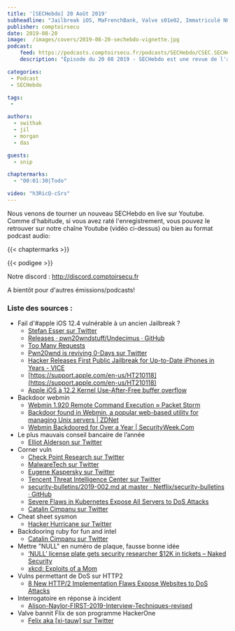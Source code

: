 ```yaml
---
title: '[SECHebdo] 20 Août 2019'
subheadline: "Jailbreak iOS, MaFrenchBank, Valve s01e02, Immatriculé NULL, Backdoor Webmin, Rep. à incident, Corner Vuln, Sysmon, etc."
publisher: comptoirsecu
date: 2019-08-20
image:  /images/covers/2019-08-20-sechebdo-vignette.jpg
podcast:
    feed: https://podcasts.comptoirsecu.fr/podcasts/SECHebdo/CSEC.SECHebdo.2019-08-20.m4a
    description: "Épisode du 20 08 2019 - SECHebdo est une revue de l'actualité cybersécurité réalisée en live sur Youtube, généralement le mardi soir."

categories:
 - Podcast
 - SECHebdo

tags:
 - 

authors:
  - swithak
  - jil
  - morgan
  - das

guests:
  - snip

chaptermarks:
  - "00:01:30|Todo"

video: "h3RicQ-cSrs"
---
```


Nous venons de tourner un nouveau SECHebdo en live sur Youtube. Comme d'habitude, si vous avez raté l'enregistrement, vous pouvez le retrouver sur notre chaîne Youtube (vidéo ci-dessus) ou bien au format podcast audio:

{{< chaptermarks >}}

{{< podigee >}}

Notre discord : <http://discord.comptoirsecu.fr>

A bientôt pour d'autres émissions/podcasts!

### Liste des sources :

*  Fail d'#apple iOS 12.4 vulnérable à un ancien Jailbreak ?
	* [Stefan Esser sur Twitter](https://twitter.com/i0n1c/status/1163118482914983937?s=12)
	* [Releases · pwn20wndstuff/Undecimus · GitHub](https://github.com/pwn20wndstuff/Undecimus/releases)
	* [Too Many Requests](https://www.reddit.com/r/jailbreak/comments/cs26cj/news_unc0ver_v350_is_now_out_with_ios_124_support/)
	* [Pwn20wnd is reviving 0-Days sur Twitter](https://twitter.com/Pwn20wnd/status/1163103267397615616)
	* [Hacker Releases First Public Jailbreak for Up-to-Date iPhones in Years - VICE](https://www.vice.com/en_us/article/qvgp77/hacker-releases-first-public-iphone-jailbreak-in-years)
	* [https://support.apple.com/en-us/HT210118](https://support.apple.com/en-us/HT210118)
	* [Apple iOS à 12.2 Kernel Use-After-Free buffer overflow](https://vuldb.com/fr/?id.134894)
*  Backdoor webmin
	* [Webmin 1.920 Remote Command Execution ≈ Packet Storm](https://packetstormsecurity.com/files/154141/Webmin-1.920-Remote-Command-Execution.html)
	* [Backdoor found in Webmin, a popular web-based utility for managing Unix servers | ZDNet](https://www.zdnet.com/article/backdoor-found-in-webmin-a-popular-web-based-utility-for-managing-unix-servers/)
	* [Webmin Backdoored for Over a Year | SecurityWeek.Com](https://www.securityweek.com/webmin-backdoored-over-year)
*  Le plus mauvais conseil bancaire de l’année
	* [Elliot Alderson sur Twitter](https://twitter.com/fs0c131y/status/1163453130161491973?s=21)
*  Corner vuln
	* [Check Point Research sur Twitter](https://twitter.com/_cpresearch_/status/1163798254145982466?s=21)
	* [MalwareTech sur Twitter](https://twitter.com/malwaretechblog/status/1163487507410903049?s=21)
	* [Eugene Kaspersky sur Twitter](https://twitter.com/e_kaspersky/status/1163484216149065729?s=21)
	* [Tencent Threat Intelligence Center sur Twitter](https://twitter.com/tencenttic/status/1162197149108408322?s=21)
	* [security-bulletins/2019-002.md at master · Netflix/security-bulletins · GitHub](https://github.com/Netflix/security-bulletins/blob/master/advisories/third-party/2019-002.md)
	* [Severe Flaws in Kubernetes Expose All Servers to DoS Attacks](https://www.bleepingcomputer.com/news/security/severe-flaws-in-kubernetes-expose-all-servers-to-dos-attacks/)
	* [Catalin Cimpanu sur Twitter](https://twitter.com/campuscodi/status/1163844064309067776?s=21)
*  Cheat sheet sysmon
	* [Hacker Hurricane sur Twitter](https://twitter.com/hackerhurricane/status/1162034940063731712?s=21)
*  Backdooring ruby for fun and intel
	* [Catalin Cimpanu sur Twitter](https://twitter.com/campuscodi/status/1163844064309067776?s=21)
*  Mettre "NULL" en numéro de plaque, fausse bonne idée 
	* [‘NULL’ license plate gets security researcher $12K in tickets – Naked Security](https://nakedsecurity.sophos.com/2019/08/15/null-license-plate-gets-security-researcher-12k-in-tickets/)
	* [xkcd: Exploits of a Mom](https://xkcd.com/327/)
*  Vulns permettant de DoS sur HTTP2
	* [8 New HTTP/2 Implementation Flaws Expose Websites to DoS Attacks](https://thehackernews.com/2019/08/http2-dos-vulnerability.html#comment-box)
*  Interrogatoire en réponse à incident
	* [Alison-Naylor-FIRST-2019-Interview-Techniques-revised](https://www.first.org/resources/papers/conf2019/1200-Alison-Naylor-FIRST-2019-Interview-Techniques-revised.pdf)
*  Valve bannit Flix de son programme HackerOne
	* [Felix aka [xi-tauw] sur Twitter](https://twitter.com/psidragon/status/1163816024614944771?s=21)
